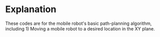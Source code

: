 # Explanation

These codes are for the mobile robot's basic path-planning algorithm, including 1) Moving a mobile robot to a desired location in the XY plane.


